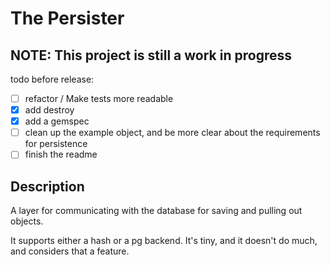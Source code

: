 The Persister
=============

## NOTE: This project is still a work in progress
todo before release:
- [ ] refactor / Make tests more readable
- [x] add destroy
- [x] add a gemspec
- [ ] clean up the example object, and be more clear about the requirements for persistence
- [ ] finish the readme

## Description
A layer for communicating with the database for saving and pulling out objects.

It supports either a hash or a pg backend. It's tiny, and it doesn't do much,
and considers that a feature.
